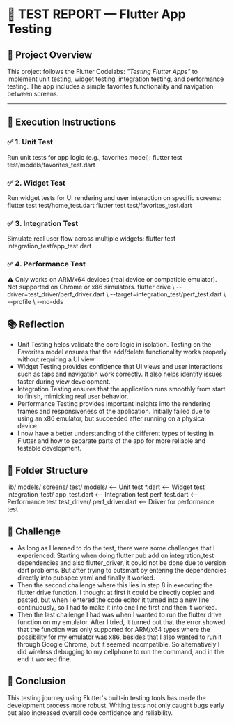# 🧪 TEST REPORT — Flutter App Testing

## 📌 Project Overview
This project follows the Flutter Codelabs: *"Testing Flutter Apps"* to implement unit testing, widget testing, integration testing, and performance testing. The app includes a simple favorites functionality and navigation between screens.

---

## 🚀 Execution Instructions

### ✅ 1. Unit Test
Run unit tests for app logic (e.g., favorites model):
flutter test test/models/favorites_test.dart

### ✅ 2. Widget Test
Run widget tests for UI rendering and user interaction on specific screens:
flutter test test/home_test.dart
flutter test test/favorites_test.dart

### ✅ 3. Integration Test
Simulate real user flow across multiple widgets:
flutter test integration_test/app_test.dart

### ✅ 4. Performance Test
⚠️ Only works on ARM/x64 devices (real device or compatible emulator). Not supported on Chrome or x86 simulators.
flutter drive \ --driver=test_driver/perf_driver.dart \ --target=integration_test/perf_test.dart \ --profile \ --no-dds

## 📚 Reflection
- Unit Testing helps validate the core logic in isolation. Testing on the Favorites model ensures that the add/delete functionality works properly without requiring a UI view.
- Widget Testing provides confidence that UI views and user interactions such as taps and navigation work correctly. It also helps identify issues faster during view development.
- Integration Testing ensures that the application runs smoothly from start to finish, mimicking real user behavior.
- Performance Testing provides important insights into the rendering frames and responsiveness of the application. Initially failed due to using an x86 emulator, but succeeded after running on a physical device.
- I now have a better understanding of the different types of testing in Flutter and how to separate parts of the app for more reliable and testable development.

## 📁 Folder Structure
lib/
models/
screens/
test/
  models/                <-- Unit test
  *.dart                 <-- Widget test
integration_test/
  app_test.dart          <-- Integration test
  perf_test.dart         <-- Performance test
test_driver/
  perf_driver.dart       <-- Driver for performance test

## 🎯 Challenge
- As long as I learned to do the test, there were some challenges that I experienced. Starting when doing flutter pub add on integration_test dependencies and also flutter_driver, it could not be done due to version dart problems. But after trying to outsmart by entering the dependencies directly into pubspec.yaml and finally it worked.
- Then the second challenge where this lies in step 8 in executing the flutter drive function. I thought at first it could be directly copied and pasted, but when I entered the code editor it turned into a new line continuously, so I had to make it into one line first and then it worked.
- Then the last challenge I had was when I wanted to run the flutter drive function on my emulator. After I tried, it turned out that the error showed that the function was only supported for ARM/x64 types where the possibility for my emulator was x86, besides that I also wanted to run it through Google Chrome, but it seemed incompatible. So alternatively I did wireless debugging to my cellphone to run the command, and in the end it worked fine.
  
## 🏁 Conclusion
This testing journey using Flutter's built-in testing tools has made the development process more robust. Writing tests not only caught bugs early but also increased overall code confidence and reliability.
